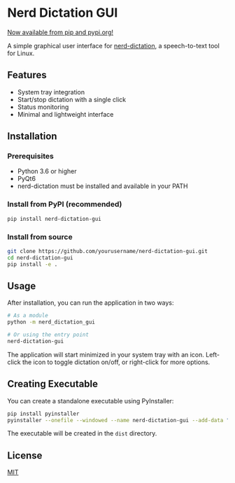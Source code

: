 # Nerd Dictation GUI

[Now available from pip and pypi.org!](https://pypi.org/project/nerd-dictation-gui/)

A simple graphical user interface for [nerd-dictation](https://github.com/ideasman42/nerd-dictation), a speech-to-text tool for Linux.

## Features

- System tray integration
- Start/stop dictation with a single click
- Status monitoring
- Minimal and lightweight interface

## Installation

### Prerequisites

- Python 3.6 or higher
- PyQt6
- nerd-dictation must be installed and available in your PATH

### Install from PyPI (recommended)

```bash
pip install nerd-dictation-gui
```

### Install from source

```bash
git clone https://github.com/yourusername/nerd-dictation-gui.git
cd nerd-dictation-gui
pip install -e .
```

## Usage

After installation, you can run the application in two ways:

```bash
# As a module
python -m nerd_dictation_gui

# Or using the entry point
nerd-dictation-gui
```

The application will start minimized in your system tray with an icon. Left-click the icon to toggle dictation on/off, or right-click for more options.

## Creating Executable

You can create a standalone executable using PyInstaller:

```bash
pip install pyinstaller
pyinstaller --onefile --windowed --name nerd-dictation-gui --add-data "src/nerd_dictation_gui/resources/*:nerd_dictation_gui/resources" src/nerd_dictation_gui/main.py
```

The executable will be created in the `dist` directory.

## License

[MIT](LICENSE)

